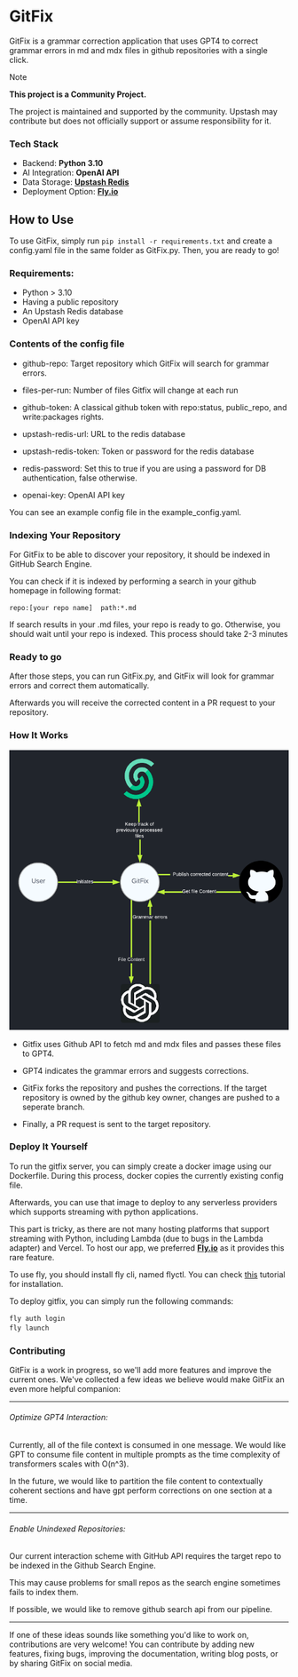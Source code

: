 # GitFix

GitFix is a grammar correction application that uses GPT4 to correct grammar errors in md and mdx files in github repositories with a single click.

> [!NOTE]  
> **This project is a Community Project.**
>
> The project is maintained and supported by the community. Upstash may contribute but does not officially support or assume responsibility for it.

### Tech Stack

- Backend: **Python 3.10**
- AI Integration: **OpenAI API**
- Data Storage: **[Upstash Redis](https://upstash.com/docs/redis/overall/getstarted)**
- Deployment Option: **[Fly.io](https://fly.io)**

## How to Use
To use GitFix, simply run `pip install -r requirements.txt` and create a config.yaml file in the same folder as GitFix.py. Then, you are ready to go!

### Requirements:

 - Python > 3.10
 - Having a public repository
 - An Upstash Redis database
 - OpenAI API key

### Contents of the config file

- github-repo: Target repository which GitFix will search for grammar errors.

- files-per-run: Number of files Gitfix will change at each run 

- github-token: A classical github token with repo:status, public_repo, and write:packages rights.

- upstash-redis-url: URL to the redis database

- upstash-redis-token: Token or password for the redis database

- redis-password: Set this to true if you are using a password for DB authentication, false otherwise.

- openai-key: OpenAI API key

 You can see an example config file in the example_config.yaml.

### Indexing Your Repository

For GitFix to be able to discover your repository, it should be indexed in GitHub Search Engine. 

You can check if it is indexed by performing a search in your github homepage in following format:

```
repo:[your repo name]  path:*.md
```

If search results in your .md files, your repo is ready to go. Otherwise, you should wait until your repo is indexed. This process should take 2-3 minutes

### Ready to go

After those steps, you can run GitFix.py, and GitFix will look for grammar errors and correct them automatically.

 Afterwards you will receive the corrected content in a PR request to your repository.

### How It Works

<img src="./static/interaction_diagram.png" width="700">

- Gitfix uses Github API to fetch md and mdx files and passes these files to GPT4.

- GPT4 indicates the grammar errors and suggests corrections.

- GitFix forks the repository and pushes the corrections. If the target repository is owned by the github key owner, changes are pushed to a seperate branch.

- Finally, a PR request is sent to the target repository.

### Deploy It Yourself

To run the gitfix server, you can simply create a docker image using our Dockerfile. During this process, docker copies the currently existing config file.

Afterwards, you can use that image to deploy to any serverless providers which supports streaming with python applications.

This part is tricky, as there are not many hosting platforms that support streaming with Python, including Lambda (due to bugs in the Lambda adapter) and Vercel. To host our app, we preferred **[Fly.io](https://fly.io)** as it provides this rare feature.

To use fly, you should install fly cli, named flyctl. You can check [this](**[Fly.io](https://fly.io)**) tutorial for installation.

To deploy gitfix, you can simply run the following commands:

```bash
fly auth login
fly launch
```

### Contributing

GitFix is a work in progress, so we'll add more features and improve the current ones. We've collected a few ideas we believe would make GitFix an even more helpful companion:

---

###### Optimize GPT4 Interaction:

Currently, all of the file context is consumed in one message. We would like GPT to consume file content in multiple prompts as the time complexity of transformers scales with O(n^3).

In the future, we would like to partition the file content to contextually coherent sections and have gpt perform corrections on one section at a time.

---

###### Enable Unindexed Repositories:

Our current interaction scheme with GitHub API requires the target repo to be indexed in the Github Search Engine. 

This may cause problems for small repos as the search engine sometimes fails to index them.

If possible, we would like to remove github search api from our pipeline.


---

If one of these ideas sounds like something you'd like to work on, contributions are very welcome! You can contribute by adding new features, fixing bugs, improving the documentation, writing blog posts, or by sharing GitFix on social media.


